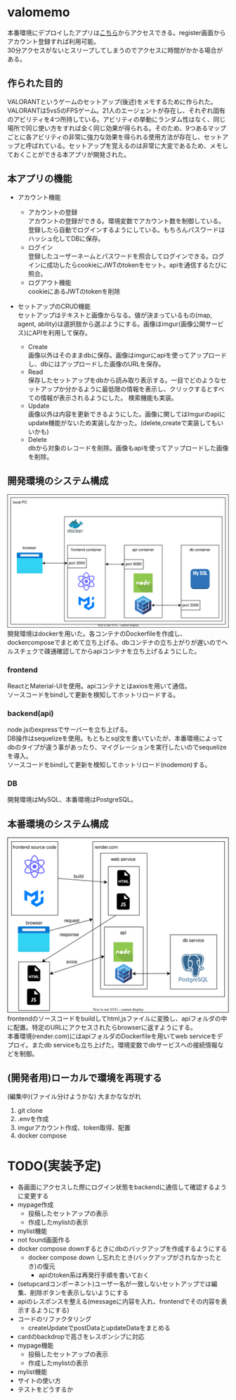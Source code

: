 # valomemo
本番環境にデプロイしたアプリは[こちら](https://valomemo.onrender.com/)からアクセスできる。register画面からアカウント登録すれば利用可能。  
30分アクセスがないとスリープしてしまうのでアクセスに時間がかかる場合がある。
## 作られた目的
VALORANTというゲームのセットアップ(後述)をメモするために作られた。  
VALORANTは5vs5のFPSゲーム。21人のエージェントが存在し、それぞれ固有のアビリティを4つ所持している。アビリティの挙動にランダム性はなく、同じ場所で同じ使い方をすれば全く同じ効果が得られる。そのため、9つあるマップごとに各アビリティの非常に強力な効果を得られる使用方法が存在し、セットアップと呼ばれている。セットアップを覚えるのは非常に大変であるため、メモしておくことができる本アプリが開発された。

## 本アプリの機能
- アカウント機能
  - アカウントの登録  
    アカウントの登録ができる。環境変数でアカウント数を制御している。登録したら自動でログインするようにしている。もちろんパスワードはハッシュ化してDBに保存。
  - ログイン  
    登録したユーザーネームとパスワードを照合してログインできる。ログインに成功したらcookieにJWTのtokenをセット。apiを通信するたびに照合。
  - ログアウト機能  
    cookieにあるJWTのtokenを削除

- セットアップのCRUD機能  
セットアップはテキストと画像からなる。値が決まっているもの(map, agent, ability)は選択肢から選ぶようにする。画像はimgur(画像公開サービス)にAPIを利用して保存。
  - Create  
    画像以外はそのままdbに保存。画像はimgurにapiを使ってアップロードし、dbにはアップロードした画像のURLを保存。
  - Read  
    保存したセットアップをdbから読み取り表示する。一目でどのようなセットアップか分かるように最低限の情報を表示し、クリックするとすべての情報が表示されるようにした。
    検索機能も実装。
  - Update  
    画像以外は内容を更新できるようにした。画像に関してはImgurのapiにupdate機能がないため実装しなかった。(delete,createで実装してもいいかも)
  - Delete  
    dbから対象のレコードを削除。画像もapiを使ってアップロードした画像を削除。


## 開発環境のシステム構成
![](dev_env.drawio.svg)  
開発環境はdockerを用いた。各コンテナのDockerfileを作成し、dockercomposeでまとめて立ち上げる。dbコンテナの立ち上がりが遅いのでヘルスチェクで疎通確認してからapiコンテナを立ち上げるようにした。

### frontend
ReactとMaterial-UIを使用。apiコンテナとはaxiosを用いて通信。  
ソースコードをbindして更新を検知してホットリロードする。
### backend(api)
node.jsのexpressでサーバーを立ち上げる。  
DB操作はsequelizeを使用。もともとsql文を書いていたが、本番環境によってdbのタイプが違う事があったり、マイグレーションを実行したいのでsequelizeを導入。  
ソースコードをbindして更新を検知してホットリロード(nodemon)する。
### DB
開発環境はMySQL、本番環境はPostgreSQL。

## 本番環境のシステム構成
![](pro_env.drawio.svg)  
frontendのソースコードをbuildしてhtml,jsファイルに変換し、apiフォルダの中に配置。特定のURLにアクセスされたらbrowserに返すようにする。  
本番環境(render.com)にはapiフォルダのDockerfileを用いてweb serviceをデプロイ。またdb serviceも立ち上げた。環境変数でdbサービスへの接続情報などを制御。

## (開発者用)ローカルで環境を再現する
(編集中)(ファイル分けようかな)
大まかなながれ
1. git clone
2. .envを作成
3. imgurアカウント作成、token取得、配置
4. docker compose

# TODO(実装予定)
- 各画面にアクセスした際にログイン状態をbackendに通信して確認するように変更する
- mypage作成
  - 投稿したセットアップの表示
  - 作成したmylistの表示
- mylist機能
- not found画面作る
- docker compose downするときにdbのバックアップを作成するようにする
  - docker compose down し忘れたとき(バックアップがされなかったとき)の復元
    - apiのtoken系は再発行手順を書いておく
- (setupcardコンポーネント)ユーザー名が一致しないセットアップでは編集、削除ボタンを表示しないようにする
- apiのレスポンスを整える(messageに内容を入れ、frontendでその内容を表示するようにする)
- コードのリファクタリング
  - createUpdateでpostDataとupdateDataをまとめる
- cardのbackdropで高さをレスポンシブに対応
- mypage機能
  - 投稿したセットアップの表示
  - 作成したmylistの表示
- mylist機能
- サイトの使い方
- テストをどうするか